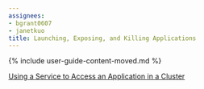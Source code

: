 ```yaml
---
assignees:
- bgrant0607
- janetkuo
title: Launching, Exposing, and Killing Applications
---
```


{% include user-guide-content-moved.md %}

[Using a Service to Access an Application in a Cluster](https://kubernetes.io/docs/tutorials/stateless-application/expose-external-ip-address-service/)
